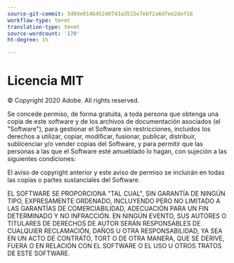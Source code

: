 ```yaml
---
source-git-commit: 3d09e014b45240743a3515e7ebf2a6dfee2def16
workflow-type: tm+mt
translation-type: tm+mt
source-wordcount: '170'
ht-degree: 1%

---
```

# Licencia MIT

© Copyright 2020 Adobe. All rights reserved.

Se concede permiso, de forma gratuita, a toda persona que obtenga una copia de este software y de los archivos de documentación asociados (el &quot;Software&quot;), para gestionar el Software sin restricciones, incluidos los derechos a utilizar, copiar, modificar, fusionar, publicar, distribuir, sublicenciar y/o vender copias del Software, y para permitir que las personas a las que el Software esté amueblado lo hagan, con sujeción a las siguientes condiciones:

El aviso de copyright anterior y este aviso de permiso se incluirán en todas las copias o partes sustanciales del Software.

EL SOFTWARE SE PROPORCIONA &quot;TAL CUAL&quot;, SIN GARANTÍA DE NINGÚN TIPO, EXPRESAMENTE ORDENADO, INCLUYENDO PERO NO LIMITADO A LAS GARANTÍAS DE COMERCIABILIDAD, ADECUACIÓN PARA UN FIN DETERMINADO Y NO INFRACCIÓN. EN NINGÚN EVENTO, SUS AUTORES O TITULARES DE DERECHOS DE AUTOR SERÁN RESPONSABLES DE CUALQUIER RECLAMACIÓN, DAÑOS U OTRA RESPONSABILIDAD, YA SEA EN UN ACTO DE CONTRATO, TORT O DE OTRA MANERA, QUE SE DERIVE, FUERA O EN RELACIÓN CON EL SOFTWARE O EL USO U OTROS TRATOS DE ESTE SOFTWARE.
